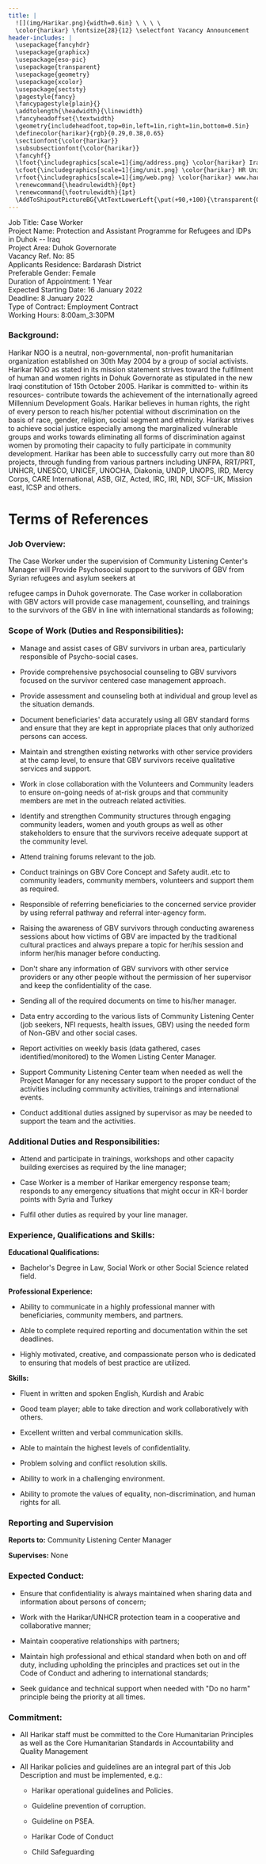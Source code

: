 ```yaml
---
title: |
  ![](img/Harikar.png){width=0.6in} \ \ \ \ 
  \color{harikar} \fontsize{28}{12} \selectfont Vacancy Announcement
header-includes: |
  \usepackage{fancyhdr}
  \usepackage{graphicx}
  \usepackage{eso-pic}
  \usepackage{transparent}
  \usepackage{geometry}
  \usepackage{xcolor}
  \usepackage{sectsty}
  \pagestyle{fancy}
  \fancypagestyle{plain}{}
  \addtolength{\headwidth}{\linewidth}
  \fancyheadoffset{\textwidth}
  \geometry{includeheadfoot,top=0in,left=1in,right=1in,bottom=0.5in}
  \definecolor{harikar}{rgb}{0.29,0.38,0.65}
  \sectionfont{\color{harikar}}
  \subsubsectionfont{\color{harikar}}
  \fancyhf{}
  \lfoot{\includegraphics[scale=1]{img/address.png} \color{harikar} Iraq-Kurdistan – Duhok \\ \ \ \ \ Medya – Str. / Australia   }
  \cfoot{\includegraphics[scale=1]{img/unit.png} \color{harikar} HR Unit \ \ \ \ \ \ \ \ \ \ \ \ \ \includegraphics[scale=1]{img/phone.png} 0751 414 8317}
  \rfoot{\includegraphics[scale=1]{img/web.png} \color{harikar} www.harikar.org}
  \renewcommand{\headrulewidth}{0pt}
  \renewcommand{\footrulewidth}{1pt}
  \AddToShipoutPictureBG{\AtTextLowerLeft{\put(+90,+100){\transparent{0.1}\includegraphics[width=4in]{img/Harikar.png}}}}
---
```


Job Title: Case Worker  
Project Name: Protection and Assistant Programme for Refugees and IDPs in Duhok -- Iraq  
Project Area: Duhok Governorate  
Vacancy Ref. No: 85  
Applicants Residence: Bardarash District  
Preferable Gender: Female  
Duration of Appointment: 1 Year  
Expected Starting Date: 16 January 2022  
Deadline: 8 January 2022  
Type of Contract: Employment Contract  
Working Hours: 8:00am_3:30PM

### Background:

Harikar NGO is a neutral, non-governmental, non-profit humanitarian
organization established on 30th May 2004 by a group of social
activists. Harikar NGO as stated in its mission statement strives toward
the fulfilment of human and women rights in Dohuk Governorate as
stipulated in the new Iraqi constitution of 15th October 2005. Harikar
is committed to- within its resources- contribute towards the
achievement of the internationally agreed Millennium Development Goals.
Harikar believes in human rights, the right of every person to reach
his/her potential without discrimination on the basis of race, gender,
religion, social segment and ethnicity. Harikar strives to achieve
social justice especially among the marginalized vulnerable groups and
works towards eliminating all forms of discrimination against women by
promoting their capacity to fully participate in community development.
Harikar has been able to successfully carry out more than 80 projects,
through funding from various partners including UNFPA, RRT/PRT, UNHCR,
UNESCO, UNICEF, UNOCHA, Diakonia, UNDP, UNOPS, IRD, Mercy Corps, CARE
International, ASB, GIZ, Acted, IRC, IRI, NDI, SCF-UK, Mission east,
ICSP and others.

# Terms of References

### Job Overview:

The Case Worker under the supervision of Community Listening Center's
Manager will Provide Psychosocial support to the survivors of GBV from
Syrian refugees and asylum seekers at

refugee camps in Duhok governorate. The Case worker in collaboration
with GBV actors will provide case management, counselling, and trainings
to the survivors of the GBV in line with international standards as
following;

### Scope of Work (Duties and Responsibilities):

- Manage and assist cases of GBV survivors in urban area, particularly
  responsible of Psycho-social cases.

- Provide comprehensive psychosocial counseling to GBV survivors
  focused on the survivor centered case management approach.

- Provide assessment and counseling both at individual and group level
  as the situation demands.

- Document beneficiaries' data accurately using all GBV standard forms
  and ensure that they are kept in appropriate places that only
  authorized persons can access.

- Maintain and strengthen existing networks with other service
  providers at the camp level, to ensure that GBV survivors receive
  qualitative services and support.

- Work in close collaboration with the Volunteers and Community
  leaders to ensure on-going needs of at-risk groups and that
  community members are met in the outreach related activities.

- Identify and strengthen Community structures through engaging
  community leaders, women and youth groups as well as other
  stakeholders to ensure that the survivors receive adequate support
  at the community level.

- Attend training forums relevant to the job.

- Conduct trainings on GBV Core Concept and Safety audit..etc to
  community leaders, community members, volunteers and support them
  as required.

- Responsible of referring beneficiaries to the concerned service
  provider by using referral pathway and referral inter-agency form.

- Raising the awareness of GBV survivors through conducting awareness
  sessions about how victims of GBV are impacted by the traditional
  cultural practices and always prepare a topic for her/his session
  and inform her/his manager before conducting.

- Don't share any information of GBV survivors with other service
  providers or any other people without the permission of her
  supervisor and keep the confidentiality of the case.

- Sending all of the required documents on time to his/her manager.

- Data entry according to the various lists of Community Listening
  Center (job seekers, NFI requests, health issues, GBV) using the
  needed form of Non-GBV and other social cases.

- Report activities on weekly basis (data gathered, cases
  identified/monitored) to the Women Listing Center Manager.

- Support Community Listening Center team when needed as well the
  Project Manager for any necessary support to the proper conduct of
  the activities including community activities, trainings and
  international events.

- Conduct additional duties assigned by supervisor as may be needed to
  support the team and the activities.

### Additional Duties and Responsibilities:

- Attend and participate in trainings, workshops and other capacity
  building exercises as required by the line manager;

- Case Worker is a member of Harikar emergency response team; responds
  to any emergency situations that might occur in KR-I border points
  with Syria and Turkey

- Fulfil other duties as required by your line manager.

### Experience, Qualifications and Skills:

**Educational Qualifications:**

- Bachelor's Degree in Law, Social Work or other Social Science
  related field.

**Professional Experience:**

- Ability to communicate in a highly professional manner with
  beneficiaries, community members, and partners.

- Able to complete required reporting and documentation within the set
  deadlines.

- Highly motivated, creative, and compassionate person who is
  dedicated to ensuring that models of best practice are utilized.

**Skills:**

- Fluent in written and spoken English, Kurdish and Arabic

- Good team player; able to take direction and work collaboratively
  with others.

- Excellent written and verbal communication skills.

- Able to maintain the highest levels of confidentiality.

- Problem solving and conflict resolution skills.

- Ability to work in a challenging environment.

- Ability to promote the values of equality, non-discrimination, and
  human rights for all.

### Reporting and Supervision

**Reports to:** Community Listening Center Manager

**Supervises:** None

### Expected Conduct:

- Ensure that confidentiality is always maintained when sharing data
  and information about persons of concern;

- Work with the Harikar/UNHCR protection team in a cooperative and
  collaborative manner;

- Maintain cooperative relationships with partners;

- Maintain high professional and ethical standard when both on and off
  duty, including upholding the principles and practices set out in
  the Code of Conduct and adhering to international standards;

- Seek guidance and technical support when needed with "Do no harm"
  principle being the priority at all times.

### Commitment:

- All Harikar staff must be committed to the Core Humanitarian
  Principles as well as the Core Humanitarian Standards in
  Accountability and Quality Management

- All Harikar policies and guidelines are an integral part of this Job
  Description and must be implemented, e.g.:

  - Harikar operational guidelines and Policies.

  - Guideline prevention of corruption.

  - Guideline on PSEA.

  - Harikar Code of Conduct

  - Child Safeguarding
